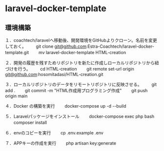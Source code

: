 # laravel-docker-template
## 環境構築
１．coachtech/laravelへ移動後、開発環境をGitHubよりクローン。名前を変更しておく。
　　git clone git@github.com:Estra-Coachtech/laravel-docker-template.git
　　mv laravel-docker-template HTML-creation

２．開発の履歴を残すためリポジトリを新たに作成しローカルリポジトリから紐づけを行う。
　　cd HTML-creation
　　git remote set-url origin git@github.com:hosomitadasi/HTML-creation.git

３．ローカルリポジトリのデータをリモートリポジトリに反映させる。
　　git add .
　　git commit -m "HTML作成用プログラミング作成"
　　git push origin main

４．Docker の構築を実行
　　docker-compose up -d --build

５．Laravelパッケージをインストール
　　docker-compose exec php bash
　　composer install

６．envのコピーを実行
　　cp .env.example .env

７．APPキーの作成を実行
　　php artisan key:generate
